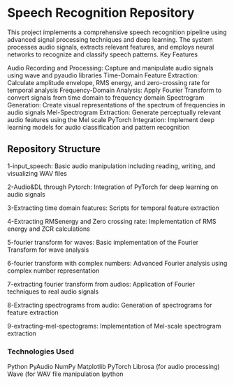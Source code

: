 # Speech Recognition Repository

This project implements a comprehensive speech recognition pipeline using advanced signal processing techniques and deep learning. The system processes audio signals, extracts relevant features, and employs neural networks to recognize and classify speech patterns.
Key Features

Audio Recording and Processing: Capture and manipulate audio signals using wave and pyaudio libraries
Time-Domain Feature Extraction: Calculate amplitude envelope, RMS energy, and zero-crossing rate for temporal analysis
Frequency-Domain Analysis: Apply Fourier Transform to convert signals from time domain to frequency domain
Spectrogram Generation: Create visual representations of the spectrum of frequencies in audio signals
Mel-Spectrogram Extraction: Generate perceptually relevant audio features using the Mel scale
PyTorch Integration: Implement deep learning models for audio classification and pattern recognition

## Repository Structure

1-input_speech: Basic audio manipulation including reading, writing, and visualizing WAV files

2-Audio&DL through Pytorch: Integration of PyTorch for deep learning on audio signals

3-Extracting time domain features: Scripts for temporal feature extraction

4-Extracting RMSenergy and Zero crossing rate: Implementation of RMS energy and ZCR calculations

5-fourier transform for waves: Basic implementation of the Fourier Transform for wave analysis

6-fourier transform with complex numbers: Advanced Fourier analysis using complex number representation

7-extracting fourier transform from audios: Application of Fourier techniques to real audio signals

8-Extracting spectrograms from audio: Generation of spectrograms for feature extraction

9-extracting-mel-spectograms: Implementation of Mel-scale spectrogram extraction

### Technologies Used

Python
PyAudio
NumPy
Matplotlib
PyTorch
Librosa (for audio processing)
Wave (for WAV file manipulation
Ipython
